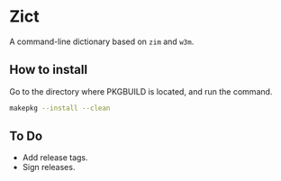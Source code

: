 # Zict

A command-line dictionary based on `zim` and `w3m`.

## How to install

Go to the directory where PKGBUILD is located, and run the command.

```sh
makepkg --install --clean
```

## To Do

- Add release tags.
- Sign releases.
